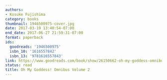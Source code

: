 ```yaml
---
authors:
- Kosuke Fujishima
category: books
thumbnail: 1946500975-cover.jpg
date: 2017-03-19 13:40:54-07:00
end_date: 2017-06-27 21:59:31-07:00
format: paperback
ids:
  goodreads: '1946500975'
  isbn_10: '1616557842'
  isbn_13: '9781616557843'
link: https://www.goodreads.com/book/show/26150662-oh-my-goddess-omnibus-volume-2
status: read
title: Oh My Goddess! Omnibus Volume 2
---
```

